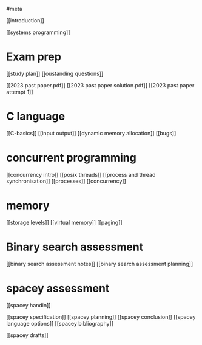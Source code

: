 #meta

[[introduction]]

[[systems programming]]

# Exam prep

[[study plan]]
[[oustanding questions]]

[[2023 past paper.pdf]]
[[2023 past paper solution.pdf]]
[[2023 past paper attempt 1]]
# C language
[[C-basics]]
[[input output]]
[[dynamic memory allocation]]
[[bugs]]
# concurrent programming

[[concurrency intro]]
[[posix threads]]
[[process and thread synchronisation]]
[[processes]]
[[concurrency]]

# memory

[[storage levels]]
[[virtual memory]]
[[paging]]
# Binary search assessment

[[binary search assessment notes]]
[[binary search assessment planning]]

# spacey assessment

[[spacey handin]]

[[spacey specification]]
[[spacey planning]]
[[spacey conclusion]]
[[spacey language options]]
[[spacey bibliography]]

[[spacey drafts]]


